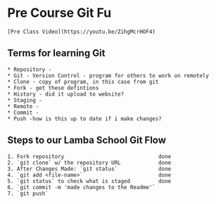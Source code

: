 # Pre Course Git Fu
    [Pre Class Video](https://youtu.be/ZihgMcrHOF4)
## Terms for learning Git
    * Repository - 
    * Git - Version Control - program for others to work on remotely
    * Clone - copy of program, in this case from git
    * Fork - get these defintions
    * History - did it upload to website?
    * Staging -
    * Remote - 
    * Commit -
    * Push -how is this up to date if i make changes?

## Steps to our Lamba School Git Flow
    1. Fork repository                              done
    2. `git clone` w/ the repository URL            done
    3. After Changes Made: `git status`             done
    4. `git add <file-name>`                        done
    5. `git status` to check what is staged         done
    6. `git commit -m 'made changes to the Readme'` 
    7. `git push`
